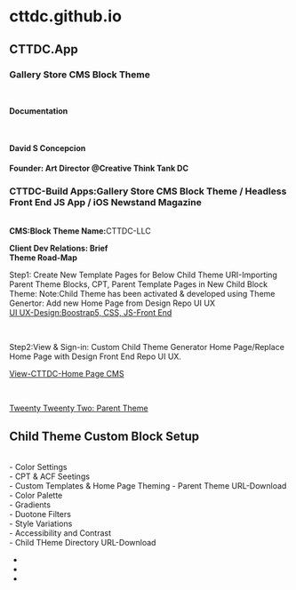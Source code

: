 
 <h1>cttdc.github.io</h1>
  <h2>CTTDC.App</h2>
  <h3>Gallery Store CMS Block Theme</h3><br>
  <strong><p>Documentation</p></strong></br>
  <h4>David S Concepcion</h4>
 
      
  <strong>Founder: Art Director @Creative Think Tank DC</strong>
    <h3>CTTDC-Build Apps:Gallery Store CMS Block Theme / Headless Front End JS App / iOS Newstand Magazine</h3></br>
       <strong>CMS:Block Theme Name:</strong>CTTDC-LLC</br>
       

       
<strong>Client Dev Relations: Brief</strong></br>
<strong>Theme Road-Map</strong></br>

<p>Step1: Create New Template Pages for Below Child Theme URI-Importing Parent Theme Blocks, CPT, Parent Template Pages in New Child Block Theme: Note:Child Theme has been activated & developed using Theme Genertor: Add new Home Page from Design Repo UI UX</br>
<a href="https://cttdc.github.io">UI UX-Design:Boostrap5, CSS, JS-Front End</a></p></br>

 <p>Step2:View & Sign-in: Custom Child Theme Generator Home Page/Replace Home Page with Design Front End Repo UI UX.

<a href="https://cttdcappdev.wpengine.com/">View-CTTDC-Home Page CMS</a></p></br>

 <a href="https://https://wordpress.org/themes/twentytwentytwo/">Tweenty Tweenty Two: Parent Theme</a></br>

<h2>Child Theme Custom Block Setup</h2></br>
- Color Settings</br>
- CPT & ACF Seetings</br>
- Custom Templates & Home Page Theming
- Parent Theme URL-Download
- Color Palette</br>
- Gradients</br>
- Duotone Filters</br>
- Style Variations</br>
- Accessibility and Contrast</br>
- Child THeme Directory URL-Download</p>


<ul>
  <li></li>
  <li></li>
  <li></li>
</ul>



